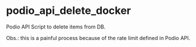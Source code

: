 # podio_api_delete_docker

Podio API Script to delete items from DB.

Obs.: this is a painful process because of the rate limit defined in Podio API.
